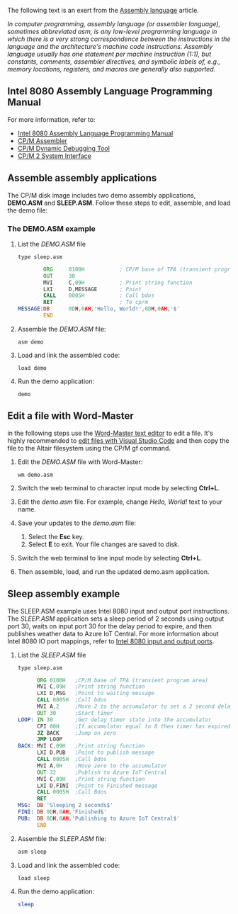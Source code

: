 The following text is an exert from the [Assembly language](https://en.wikipedia.org/wiki/Assembly_language) article.

*In computer programming, assembly language (or assembler language), sometimes abbreviated asm, is any low-level programming language in which there is a very strong correspondence between the instructions in the language and the architecture's machine code instructions. Assembly language usually has one statement per machine instruction (1:1), but constants, comments, assembler directives, and symbolic labels of, e.g., memory locations, registers, and macros are generally also supported.*

## Intel 8080 Assembly Language Programming Manual

For more information, refer to:

- [Intel 8080 Assembly Language Programming Manual](https://github.com/AzureSphereCloudEnabledAltair8800/Altair8800.manuals/blob/master/8080asm.pdf)
- [CP/M Assembler](http://www.gaby.de/cpm/manuals/archive/cpm22htm/ch3.htm)
- [CP/M Dynamic Debugging Tool](http://www.gaby.de/cpm/manuals/archive/cpm22htm/ch4.htm)
- [CP/M 2 System Interface](http://www.gaby.de/cpm/manuals/archive/cpm22htm/ch5.htm)

## Assemble assembly applications

The CP/M disk image includes two demo assembly applications, **DEMO.ASM** and **SLEEP.ASM**. Follow these steps to edit, assemble, and load the demo file:

### The DEMO.ASM example

1. List the *DEMO.ASM* file

    ```cpm
    type sleep.asm
    ```

    ```asm
            ORG     0100H           ; CP/M base of TPA (transient program area)
            OUT     30
            MVI     C,09H           ; Print string function
            LXI     D,MESSAGE       ; Point
            CALL    0005H           ; Call bdos
            RET                     ; To cp/m
    MESSAGE:DB      0DH,0AH,'Hello, World!',0DH,0AH,'$'
            END
    ```

1. Assemble the *DEMO.ASM* file:

    ```cpm
    asm demo
    ```

1. Load and link the assembled code:

    ```cpm
    load demo
    ```

1. Run the demo application:

    ```cpm
    demo
    ```

## Edit a file with Word-Master

in the following steps use the [Word-Master text editor](https://github.com/AzureSphereCloudEnabledAltair8800/Altair8800.manuals/blob/master/Word-Master_Manual.pdf) to edit a file. It's highly recommended to [edit files with Visual Studio Code](01-Editing-files.md) and then copy the file to the Altair filesystem using the CP/M gf command.

1. Edit the *DEMO.ASM* file with Word-Master:

    ```cpm
    wm demo.asm
    ```

1. Switch the web terminal to character input mode by selecting **Ctrl+L**.

1. Edit the *demo.asm* file. For example, change *Hello, World!* text to your name.

1. Save your updates to the *demo.asm* file:

    1. Select the **Esc** key.
    1. Select **E** to exit. Your file changes are saved to disk.

1. Switch the web terminal to line input mode by selecting **Ctrl+L**.
1. Then assemble, load, and run the updated demo.asm application.

## Sleep assembly example

The SLEEP.ASM example uses Intel 8080 input and output port instructions. The *SLEEP.ASM* application sets a sleep period of 2 seconds using output port 30, waits on input port 30 for the delay period to expire, and then publishes weather data to Azure IoT Central. For more information about Intel 8080 IO port mappings, refer to [Intel 8080 input and output ports](https://github.com/gloveboxes/Altair8800.Emulator.UN-X/wiki#intel-8080-input-and-output-ports).

1. List the *SLEEP.ASM* file

    ```cpm
    type sleep.asm
    ```

    ```asm
          ORG 0100H   ;CP/M base of TPA (transient program area)
          MVI C,09H   ;Print string function
          LXI D,MSG   ;Point to waiting message
          CALL 0005H  ;Call bdos
          MVI A,2     ;Move 2 to the accumulator to set a 2 second delay
          OUT 30      ;Start timer
    LOOP: IN 30       ;Get delay timer state into the accumulator
          CPI 00H     ;If accumulator equal to 0 then timer has expired
          JZ BACK     ;Jump on zero
          JMP LOOP
    BACK: MVI C,09H   ;Print string function
          LXI D,PUB   ;Point to publish message
          CALL 0005H  ;Call bdos
          MVI A,0H    ;Move zero to the accumulator
          OUT 32      ;Publish to Azure IoT Central
          MVI C,09H   ;Print string function
          LXI D,FINI  ;Point to Finished message
          CALL 0005H  ;Call Bdos
          RET
    MSG:  DB 'Sleeping 2 seconds$'
    FINI: DB 0DH,0AH,'Finished$'
    PUB:  DB 0DH,0AH,'Publishing to Azure IoT Central$' 
          END
    ```

1. Assemble the *SLEEP.ASM* file:

    ```bash
    asm sleep
    ```

1. Load and link the assembled code:

    ```bash
    load sleep
    ```

1. Run the demo application:

    ```bash
    sleep
    ```
